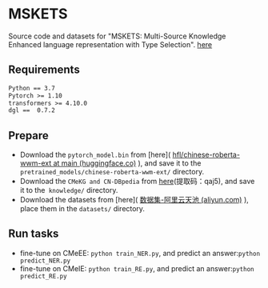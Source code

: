 # MSKETS

 Source code and datasets for "MSKETS: Multi-Source Knowledge Enhanced language representation with Type Selection". [here](https://github.com/MSKETS/MSKETS.git)

## Requirements

```latex
Python == 3.7
Pytorch >= 1.10
transformers >= 4.10.0
dgl ==  0.7.2
```

## Prepare

- Download the `pytorch_model.bin` from [here]( [hfl/chinese-roberta-wwm-ext at main (huggingface.co)](https://huggingface.co/hfl/chinese-roberta-wwm-ext/tree/main) ), and save it to the `pretrained_models/chinese-roberta-wwm-ext/` directory.
- Download the `CMeKG and CN-DBpedia` from [here](https://pan.baidu.com/s/1Z3o88tqH349aO9n1AC-rvQ )(提取码：qaj5), and save it to the` knowledge/` directory.
- Download the datasets from [here]( [数据集-阿里云天池 (aliyun.com)](https://tianchi.aliyun.com/dataset/dataDetail?spm=5176.22060218.J_2657303350.1.61151343Gf0Rpz&dataId=95414) ), place them in the `datasets/` directory.

## Run tasks

+ fine-tune on CMeEE: `python train_NER.py`, and predict an answer:`python predict_NER.py`
+ fine-tune on CMeIE: `python train_RE.py`, and predict an answer:`python predict_RE.py`